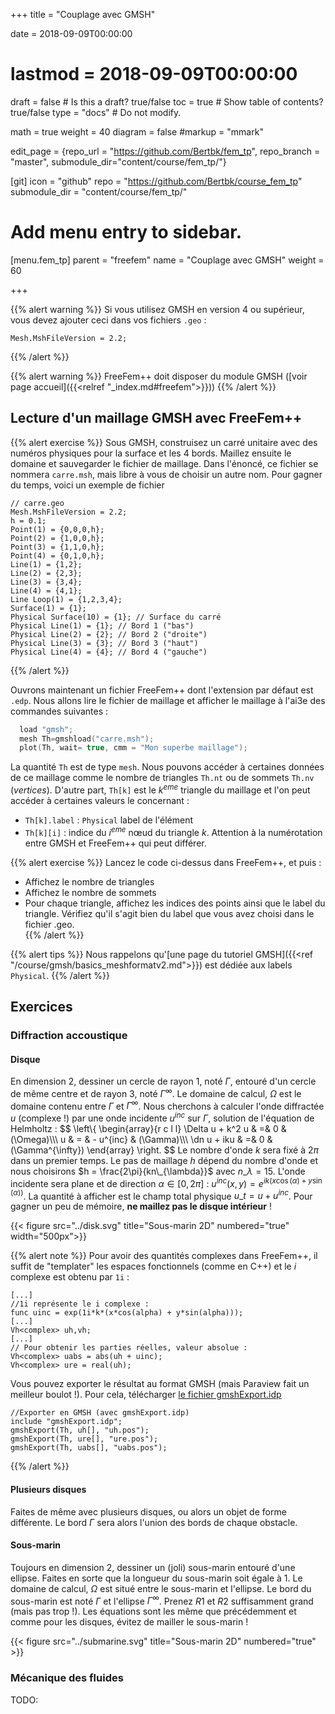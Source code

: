 +++
title = "Couplage avec GMSH"

date = 2018-09-09T00:00:00
# lastmod = 2018-09-09T00:00:00

draft = false  # Is this a draft? true/false
toc = true  # Show table of contents? true/false
type = "docs"  # Do not modify.

math = true
weight = 40
diagram = false
#markup = "mmark"


edit_page = {repo_url = "https://github.com/Bertbk/fem_tp", repo_branch = "master", submodule_dir="content/course/fem_tp/"}

[git]
  icon = "github"
  repo = "https://github.com/Bertbk/course_fem_tp"
  submodule_dir = "content/course/fem_tp/"

# Add menu entry to sidebar.
[menu.fem_tp]
  parent = "freefem"
  name = "Couplage avec GMSH"
  weight = 60

+++

$\newcommand{\xx}{\mathbf{x}}$
$\newcommand{\Pb}{\mathbb{P}}$
$\newcommand{\dn}{\partial\_{\mathbf{n}}}$

{{% alert warning %}}
Si vous utilisez GMSH en version 4 ou supérieur, vous devez ajouter ceci dans vos fichiers `.geo` :
```
Mesh.MshFileVersion = 2.2;
```
{{% /alert %}}

{{% alert warning %}}
FreeFem++ doit disposer du module GMSH ([voir page accueil]({{<relref "_index.md#freefem">}}))
{{% /alert %}}
## Lecture d'un maillage GMSH avec FreeFem++

{{% alert exercise %}}
Sous GMSH, construisez un carré unitaire avec des numéros physiques pour la surface et les 4 bords. Maillez ensuite le domaine et sauvegarder le fichier de maillage. Dans l'énoncé, ce fichier se nommera `carre.msh`, mais libre à vous de choisir un autre nom. Pour gagner du temps, voici un exemple de fichier
```
// carre.geo
Mesh.MshFileVersion = 2.2;
h = 0.1;
Point(1) = {0,0,0,h};
Point(2) = {1,0,0,h};
Point(3) = {1,1,0,h};
Point(4) = {0,1,0,h};
Line(1) = {1,2};
Line(2) = {2,3};
Line(3) = {3,4};
Line(4) = {4,1};
Line Loop(1) = {1,2,3,4};
Surface(1) = {1};
Physical Surface(10) = {1}; // Surface du carré
Physical Line(1) = {1}; // Bord 1 ("bas")
Physical Line(2) = {2}; // Bord 2 ("droite")
Physical Line(3) = {3}; // Bord 3 ("haut")
Physical Line(4) = {4}; // Bord 4 ("gauche")
```
{{% /alert %}}

Ouvrons maintenant un fichier FreeFem++ dont l'extension par défaut est `.edp`. Nous allons lire le fichier de maillage et afficher le maillage à l'ai3e des commandes suivantes :

```cpp
  load "gmsh";
  mesh Th=gmshload("carre.msh");
  plot(Th, wait= true, cmm = "Mon superbe maillage");
```

La quantité `Th` est de type `mesh`. Nous pouvons accéder à certaines données de ce maillage comme le nombre de triangles `Th.nt` ou de sommets `Th.nv` (*vertices*). D'autre part, `Th[k]` est le $k^{eme}$ triangle du maillage et l'on peut accéder à certaines valeurs le concernant :

  - `Th[k].label` : `Physical` label de l'élément
  - `Th[k][i]` : indice du $i^{eme}$ nœud du triangle $k$. Attention à la numérotation entre GMSH et FreeFem++ qui peut différer.
  

{{% alert exercise %}}
Lancez le code ci-dessus dans FreeFem++, et puis :

- Affichez le nombre de triangles
- Affichez le nombre de sommets    
- Pour chaque triangle, affichez les indices des points ainsi que le label du triangle. Vérifiez qu'il s'agit bien du label que vous avez choisi dans le fichier .geo.    
{{% /alert %}}

{{% alert tips %}}
Nous rappelons qu'[une page du tutoriel GMSH]({{<ref "/course/gmsh/basics_meshformatv2.md">}}) est dédiée aux labels `Physical`.
{{% /alert %}}

## Exercices

### Diffraction accoustique

#### Disque

En dimension 2, dessiner un cercle de rayon 1, noté $\Gamma$, entouré d'un cercle de même centre et de rayon 3, noté $\Gamma^{\infty}$. Le domaine de calcul, $\Omega$ est le domaine contenu entre $\Gamma$ et $\Gamma^{\infty}$. Nous cherchons à calculer l'onde diffractée $u$ (complexe !) par une onde incidente $u^{inc}$ sur $\Gamma$, solution de l'équation de Helmholtz :
$$
\left\\{
  \begin{array}{r c l l}
    \Delta u + k^2 u & =& 0 & (\Omega)\\\\\\
    u & = & - u^{inc} & (\Gamma)\\\\\\
    \dn u + iku & =& 0 & (\Gamma^{\infty})
  \end{array}
\right.
$$
Le nombre d'onde $k$ sera fixé à $2\pi$ dans un premier temps. Le pas de maillage $h$ dépend du nombre d'onde et nous choisirons $h = \frac{2\pi}{kn\_{\lambda}}$ avec $n\_{\lambda} = 15$. L'onde incidente sera plane et de direction $\alpha \in [0,2\pi]$ : $u^{inc}(x,y) =e^{ik(x\cos(\alpha) + y\sin(\alpha))}$. La quantité à afficher est le champ total physique $u\_t = u + u^{inc}$. Pour gagner un peu de mémoire, **ne maillez pas le disque intérieur** ! 

{{< figure src="../disk.svg" title="Sous-marin 2D" numbered="true" width="500px">}}


{{% alert note %}}
Pour avoir des quantités complexes dans FreeFem++, il suffit de "templater" les espaces fonctionnels (comme en C++) et le $i$ complexe est obtenu par `1i` :
```
[...]
//1i représente le i complexe :
func uinc = exp(1i*k*(x*cos(alpha) + y*sin(alpha)));
[...]
Vh<complex> uh,vh;
[...]
// Pour obtenir les parties réelles, valeur absolue :
Vh<complex> uabs = abs(uh + uinc);
Vh<complex> ure = real(uh);
```
Vous pouvez exporter le résultat au format GMSH (mais Paraview fait un meilleur boulot !). Pour cela, télécharger [le fichier gmshExport.idp](https://github.com/Bertbk/ff_gmsh/blob/master/gmshExport.idp) 
```
//Exporter en GMSH (avec gmshExport.idp)
include "gmshExport.idp";
gmshExport(Th, uh[], "uh.pos");
gmshExport(Th, ure[], "ure.pos");
gmshExport(Th, uabs[], "uabs.pos");
```
{{% /alert %}}

#### Plusieurs disques

Faites de même avec plusieurs disques, ou alors un objet de forme différente. Le bord $\Gamma$ sera alors l'union des bords de chaque obstacle.

#### Sous-marin

Toujours en dimension 2, dessiner un (joli) sous-marin entouré d'une ellipse. Faites en sorte que la longueur du sous-marin soit égale à 1. Le domaine de calcul, $\Omega$ est situé entre le sous-marin et l'ellipse. Le bord du sous-marin est noté $\Gamma$ et l'ellipse $\Gamma^{\infty}$. Prenez $R1$ et $R2$ suffisamment grand (mais pas trop !). Les équations sont les même que précédemment et comme pour les disques, évitez de mailler le sous-marin !

{{< figure src="../submarine.svg" title="Sous-marin 2D" numbered="true" >}}


### Mécanique des fluides

TODO: